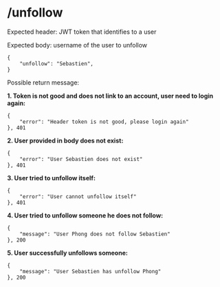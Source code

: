 # /unfollow

Expected header:
JWT token that identifies to a user

Expected body:
username of the user to unfollow
```
{
    "unfollow": "Sebastien",
}
```
Possible return message:

**1. Token is not good and does not link to an account, user need to login again:**
```
{
    "error": "Header token is not good, please login again"
}, 401
```

**2. User provided in body does not exist:**
```
{
    "error": "User Sebastien does not exist"
}, 401
```

**3. User tried to unfollow itself:**
```
{
    "error": "User cannot unfollow itself"
}, 401
```

**4. User tried to unfollow someone he does not follow:**
```
{
    "message": "User Phong does not follow Sebastien"
}, 200
```

**5. User successfully unfollows someone:**
```
{
    "message": "User Sebastien has unfollow Phong"
}, 200
```
